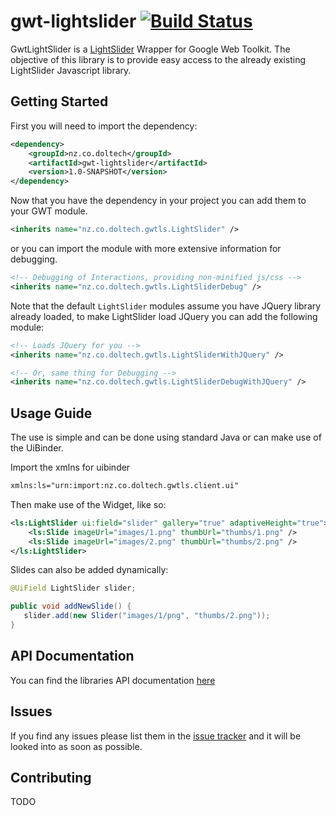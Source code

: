 # gwt-lightslider [![Build Status](https://travis-ci.org/BenDol/gwt-lightslider.svg?branch=master)](https://travis-ci.org/BenDol/gwt-lightslider)

GwtLightSlider is a [LightSlider](http://sachinchoolur.github.io/lightslider) Wrapper for Google Web Toolkit. The objective of this library is to provide easy access to the already existing LightSlider Javascript library.

## Getting Started
First you will need to import the dependency:
```xml
<dependency>
    <groupId>nz.co.doltech</groupId>
    <artifactId>gwt-lightslider</artifactId>
    <version>1.0-SNAPSHOT</version>
</dependency>
```

Now that you have the dependency in your project you can add them to your GWT module.
```xml
<inherits name="nz.co.doltech.gwtls.LightSlider" />
```
or you can import the module with more extensive information for debugging.
```xml
<!-- Debugging of Interactions, providing non-minified js/css -->
<inherits name="nz.co.doltech.gwtls.LightSliderDebug" />
```
Note that the default `LightSlider` modules assume you have JQuery library already loaded, to make LightSlider load JQuery you can add the following module:
```xml
<!-- Loads JQuery for you -->
<inherits name="nz.co.doltech.gwtls.LightSliderWithJQuery" />

<!-- Or, same thing for Debugging -->
<inherits name="nz.co.doltech.gwtls.LightSliderDebugWithJQuery" />
```

## Usage Guide
The use is simple and can be done using standard Java or can make use of the UiBinder.

Import the xmlns for uibinder 
```xml
xmlns:ls="urn:import:nz.co.doltech.gwtls.client.ui"
```

Then make use of the Widget, like so:
```xml
<ls:LightSlider ui:field="slider" gallery="true" adaptiveHeight="true">
    <ls:Slide imageUrl="images/1.png" thumbUrl="thumbs/1.png" />
    <ls:Slide imageUrl="images/2.png" thumbUrl="thumbs/2.png" />
</ls:LightSlider>
```

Slides can also be added dynamically:
```java
@UiField LightSlider slider;

public void addNewSlide() {
   slider.add(new Slider("images/1/png", "thumbs/2.png"));
}
```

## API Documentation
You can find the libraries API documentation [here](https://github.com/BenDol/gwt-lightslider/wiki/API-Documentation)

## Issues
If you find any issues please list them in the [issue tracker](https://github.com/BenDol/gwt-lightslider/issues) and it will be looked into as soon as possible.

## Contributing
TODO
